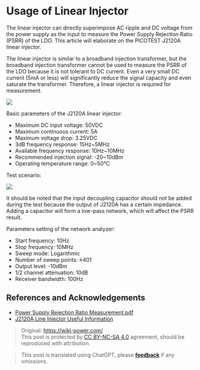 # Usage of Linear Injector

The linear injector can directly superimpose AC ripple and DC voltage from the power supply as the input to measure the Power Supply Rejection Ratio (PSRR) of the LDO. This article will elaborate on the PICOTEST J2120A linear injector.

The linear injector is similar to a broadband injection transformer, but the broadband injection transformer cannot be used to measure the PSRR of the LDO because it is not tolerant to DC current. Even a very small DC current (5mA or less) will significantly reduce the signal capacity and even saturate the transformer. Therefore, a linear injector is required for measurement.

![](https://media.wiki-power.com/img/20220517101140.png)

Basic parameters of the J2120A linear injector:

- Maximum DC input voltage: 50VDC
- Maximum continuous current: 5A
- Maximum voltage drop: 3.25VDC
- 3dB frequency response: 15Hz~5MHz
- Available frequency response: 10Hz~10MHz
- Recommended injection signal: -20~10dBm
- Operating temperature range: 0~50℃

Test scenario:

![](https://media.wiki-power.com/img/20220516174015.png)

It should be noted that the input decoupling capacitor should not be added during the test because the output of J2120A has a certain impedance. Adding a capacitor will form a low-pass network, which will affect the PSRR result.

Parameters setting of the network analyzer:

- Start frequency: 10Hz
- Stop frequency: 10MHz
- Sweep mode: Logarithmic
- Number of sweep points: ≥401
- Output level: -10dBm
- 1/2 channel attenuation: 10dB
- Receiver bandwidth: 100Hz

## References and Acknowledgements

- [Power Supply Rejection Ratio Measurement.pdf](https://www.omicron-lab.com/fileadmin/assets/Bode_100/ApplicationNotes/PSRR/App_Note_PSRR_2_0.pdf)
- [J2120A Line Injector Useful Information](https://www.picotestonline.com/forum/welcome-to-the-forum/j2120a-line-injector-useful-information)

> Original: <https://wiki-power.com/>  
> This post is protected by [CC BY-NC-SA 4.0](https://creativecommons.org/licenses/by/4.0/deed.en) agreement, should be reproduced with attribution.

> This post is translated using ChatGPT, please [**feedback**](https://github.com/linyuxuanlin/Wiki_MkDocs/issues/new) if any omissions.
